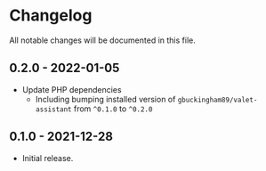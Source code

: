 # Changelog

All notable changes will be documented in this file.

## 0.2.0 - 2022-01-05

- Update PHP dependencies
  - Including bumping installed version of `gbuckingham89/valet-assistant` from `^0.1.0` to `^0.2.0`

## 0.1.0 - 2021-12-28

- Initial release. 

